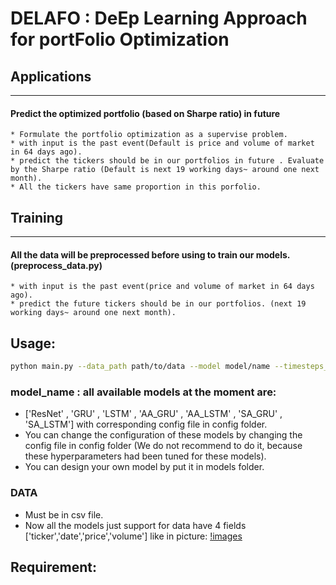 # DELAFO : DeEp Learning Approach for portFolio Optimization
## Applications
--------------
#### Predict the optimized portfolio (based on Sharpe ratio) in future
    * Formulate the portfolio optimization as a supervise problem.
    * with input is the past event(Default is price and volume of market in 64 days ago).
    * predict the tickers should be in our portfolios in future . Evaluate by the Sharpe ratio (Default is next 19 working days~ around one next month).
    * All the tickers have same proportion in this porfolio.

## Training
--------------
#### All the data will be preprocessed before using to train our models.(preprocess_data.py)
    * with input is the past event(price and volume of market in 64 days ago).
    * predict the future tickers should be in our portfolios. (next 19 working days~ around one next month).


## Usage:
```bash
python main.py --data_path path/to/data --model model/name --timesteps_input time/window/input --timesteps_input time/window/output
```
### model_name : all available models at the moment are:
 * ['ResNet' , 'GRU' , 'LSTM' , 'AA_GRU' , 'AA_LSTM' , 'SA_GRU' , 'SA_LSTM'] with corresponding config file in config folder.
 * You can change the configuration of these models by changing the config file in config folder (We do not recommend to do it, because these hyperparameters had been tuned for these models).
 * You can design your own model by put it in models folder.
### DATA
  * Must be in csv file.
  * Now all the models just support for data have 4 fields ['ticker','date','price','volume'] like in picture:
  [!images]()



## Requirement:
